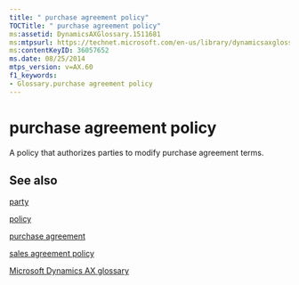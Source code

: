 ```yaml
---
title: " purchase agreement policy"
TOCTitle: " purchase agreement policy"
ms:assetid: DynamicsAXGlossary.1511681
ms:mtpsurl: https://technet.microsoft.com/en-us/library/dynamicsaxglossary.1511681(v=AX.60)
ms:contentKeyID: 36057652
ms.date: 08/25/2014
mtps_version: v=AX.60
f1_keywords:
- Glossary.purchase agreement policy
---
```


# purchase agreement policy

A policy that authorizes parties to modify purchase agreement terms.

## See also

[party](https://technet.microsoft.com/en-us/library/hh208669\(v=ax.60\))

[policy](policy.md)

[purchase agreement](purchase-agreement.md)

[sales agreement policy](sales-agreement-policy.md)

[Microsoft Dynamics AX glossary](glossary/microsoft-dynamics-ax-glossary.md)

  


